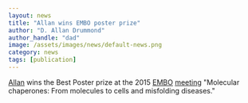 ```yaml
---
layout: news
title: "Allan wins EMBO poster prize"
author: "D. Allan Drummond"
author_handle: "dad"
image: /assets/images/news/default-news.png
category: news
tags: [publication]
---
```

[Allan][1] wins the Best Poster prize at the 2015 [EMBO] [meeting] "Molecular chaperones: From molecules to cells and misfolding diseases."

[1]: /team/d-allan-drummond/
[EMBO]: http://www.embo.org
[meeting]: http://http://events.embo.org/15-chaperone/
